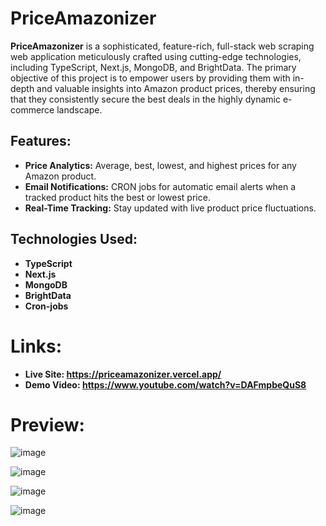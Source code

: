 # PriceAmazonizer 

**PriceAmazonizer** is a sophisticated, feature-rich, full-stack web scraping web application meticulously crafted using cutting-edge technologies, including TypeScript, Next.js, MongoDB, and BrightData. The primary objective of this project is to empower users by providing them with in-depth and valuable insights into Amazon product prices, thereby ensuring that they consistently secure the best deals in the highly dynamic e-commerce landscape.

## Features:

- **Price Analytics:** Average, best, lowest, and highest prices for any Amazon product.
- **Email Notifications:** CRON jobs for automatic email alerts when a tracked product hits the best or lowest price.
- **Real-Time Tracking:** Stay updated with live product price fluctuations.

## Technologies Used:

- **TypeScript**
- **Next.js**
- **MongoDB**
- **BrightData**
- **Cron-jobs**

# Links:
- **Live Site: https://priceamazonizer.vercel.app/**
- **Demo Video: https://www.youtube.com/watch?v=DAFmpbeQuS8**

# Preview:

![image](https://github.com/SurajPratap10/priceamazonizer/assets/92919173/55fceca1-9ad7-408a-87ff-0ce174a80744)

![image](https://github.com/SurajPratap10/priceamazonizer/assets/92919173/c68ce0e6-286f-42ff-a160-0a3a21c218e3)

![image](https://github.com/SurajPratap10/priceamazonizer/assets/92919173/ee20a4a3-37b4-4642-8538-5de2304f8b9e)

![image](https://github.com/SurajPratap10/priceamazonizer/assets/92919173/585e5165-0181-4937-b811-611263995901)

